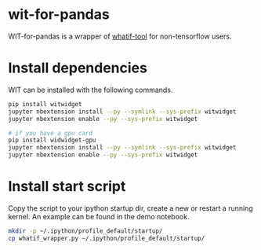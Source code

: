 # wit-for-pandas
WIT-for-pandas is a wrapper of [whatif-tool](https://github.com/tensorflow/tensorboard/tree/master/tensorboard/plugins/interactive_inference) for non-tensorflow users.

# Install dependencies

WIT can be installed with the following commands.
``` bash
pip install witwidget
jupyter nbextension install --py --symlink --sys-prefix witwidget
jupyter nbextension enable --py --sys-prefix witwidget

# if you have a gpu card
pip install widwidget-gpu
jupyter nbextension install --py --symlink --sys-prefix witwidget
jupyter nbextension enable --py --sys-prefix witwidget

```

# Install start script
Copy the script to your ipython startup dir, create a new or restart a running kernel. An example can be found in the demo notebook.
``` bash
mkdir -p ~/.ipython/profile_default/startup/
cp whatif_wrapper.py ~/.ipython/profile_default/startup/
```